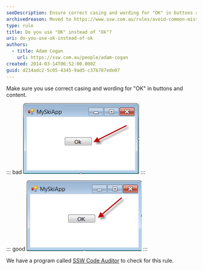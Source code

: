 ```yaml
---
seoDescription: Ensure correct casing and wording for "OK" in buttons and content to improve user experience and consistency.
archivedreason: Moved to https://www.ssw.com.au/rules/avoid-common-mistakes
type: rule
title: Do you use "OK" instead of "Ok"?
uri: do-you-use-ok-instead-of-ok
authors:
  - title: Adam Cogan
    url: https://ssw.com.au/people/adam-cogan
created: 2014-03-14T06:52:00.000Z
guid: d214adc2-5c05-4345-9ad5-c37b787ede07
---
```


Make sure you use correct casing and wording for "OK" in buttons and content.

<!--endintro-->

::: bad
![Figure: Bad example - Button text "Ok"](okbadexample.png)
:::

::: good
![Figure: Good example - Button text "OK"](okgoodexample.png)
:::

We have a program called [SSW Code Auditor](https://ssw.com.au/ssw/CodeAuditor/Rules.aspx#ANCBTN) to check for this rule.
